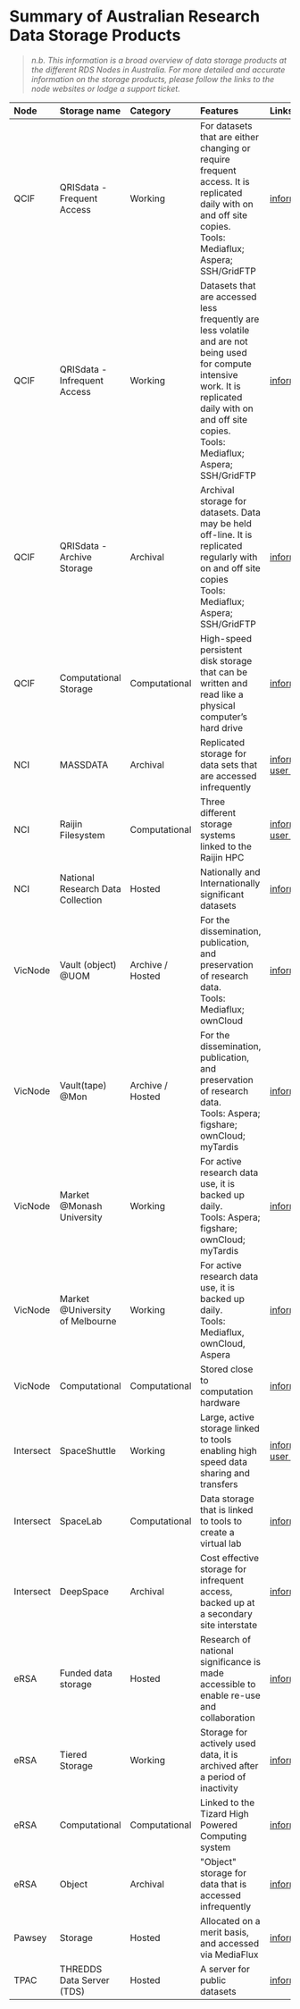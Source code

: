 # Summary of Australian Research Data Storage Products

> *n.b. This information is a broad overview of data storage products at the different RDS Nodes in Australia. For more detailed and accurate information on the storage products, please follow the links to the node websites or lodge a support ticket.*

| Node | Storage name | Category | Features | Links |
|:------|:----------|:---------|:-----------------------------------|:--------------|
| QCIF | QRISdata - Frequent Access | Working |  For datasets that are either changing or require frequent access. It is replicated daily with on and off site copies. &emsp;&emsp; Tools: Mediaflux; Aspera; SSH/GridFTP  |  [information](https://www.qriscloud.org.au/support/qriscloud-documentation/73-qriscloud-service-catalogue-datasheet) |
| QCIF | QRISdata - Infrequent Access | Working | Datasets that are accessed less frequently are less volatile and are not being used for compute intensive work. It is replicated daily with on and off site copies. &emsp;&emsp; Tools: Mediaflux; Aspera; SSH/GridFTP |  [information](https://www.qriscloud.org.au/support/qriscloud-documentation/73-qriscloud-service-catalogue-datasheet) |
| QCIF | QRISdata - Archive Storage | Archival | Archival storage for datasets. Data may be held off-line. It is replicated regularly with on and off site copies &emsp;&emsp; Tools: Mediaflux; Aspera; SSH/GridFTP  |  [information](https://www.qriscloud.org.au/support/qriscloud-documentation/73-qriscloud-service-catalogue-datasheet) |
| QCIF | Computational Storage | Computational | High-speed persistent disk storage that can be written and read like a physical computer’s hard drive  |  [information](https://www.qriscloud.org.au/support/qriscloud-documentation/73-qriscloud-service-catalogue-datasheet) |
| NCI | MASSDATA | Archival | Replicated storage for data sets that are accessed infrequently |  [information](http://nci.org.au/systems-services/national-facility/data-storage/mass-data-sgi-dmf/); [user guide](http://nci.org.au/user-support/getting-help/filesystem/massdata-user-guide/) |
| NCI | Raijin Filesystem | Computational | Three different storage systems linked to the Raijin HPC |  [information](http://nci.org.au/user-support/getting-help/filesystem/); [user guide](http://nci.org.au/user-support/getting-help/filesystem/filesystem-user-guide/) |
| NCI | National Research Data Collection | Hosted | Nationally and Internationally significant datasets |  [information](http://nci.org.au/data-collections/data-collections/) |
| VicNode | Vault (object) @UOM |  Archive / Hosted | For the dissemination, publication, and preservation of research data.  &emsp;&emsp; Tools: Mediaflux; ownCloud |  [information](https://vicnode.org.au/products-4/vault-object-uom/) |
| VicNode | Vault(tape) @Mon |  Archive / Hosted | For the dissemination, publication, and preservation of research data.  &emsp;&emsp; Tools: Aspera; figshare; ownCloud; myTardis |  [information](https://vicnode.org.au/products-4/vault-tape-mon/) |
| VicNode | Market @Monash University | Working | For active research data use, it is backed up daily. &emsp;&emsp; Tools: Aspera; figshare; ownCloud; myTardis |  [information](https://vicnode.org.au/products-4/market-mon/) |
| VicNode | Market @University of Melbourne | Working | For active research data use, it is backed up daily. &emsp;&emsp; Tools: Mediaflux, ownCloud, Aspera |  [information](https://vicnode.org.au/products-4/market-uom/) |
| VicNode | Computational | Computational | Stored close to computation hardware |  [information](https://vicnode.org.au/products-4/computational/) |
| Intersect | SpaceShuttle | Working | Large, active storage linked to tools enabling high speed data sharing and transfers |  [information](http://www.intersect.org.au/space/spaceshuttle); [user guide](http://www.intersect.org.au/docs/attachments/SpaceShuttle%20User%20Guide%20V3_0.pdf) |
| Intersect | SpaceLab | Computational | Data storage that is linked to tools to create a virtual lab  |  [information](http://www.intersect.org.au/space/spacelab) |
| Intersect | DeepSpace | Archival | Cost effective storage for infrequent access, backed up at a secondary site interstate |  [information](http://www.intersect.org.au/space/deepspace) |
| eRSA | Funded data storage | Hosted | Research of national significance is made accessible to enable re-use and collaboration | [information](http://www.ersa.edu.au/service/data-storage/funded-data-storage/) |
| eRSA | Tiered Storage | Working | Storage for actively used data, it is archived after a period of inactivity |  [information](https://www.ersa.edu.au/service/data-storage/) |
| eRSA | Computational | Computational | Linked to the Tizard High Powered Computing system |  [information](http://www.ersa.edu.au/service/data-storage/funded-data-storage/) |
| eRSA | Object | Archival | "Object" storage for data that is accessed infrequently |  [information](https://www.ersa.edu.au/service/data-storage/) |
| Pawsey | Storage | Hosted | Allocated on a merit basis, and accessed via MediaFlux | [information](http://www.pawsey.org.au/our-services/data/pawsey-supercomputing-centre-data-stores/) |
| TPAC | THREDDS Data Server (TDS) | Hosted | A server for public datasets |  [information](http://www.tpac.org.au/resources/thredds-data-server-tds/) |
